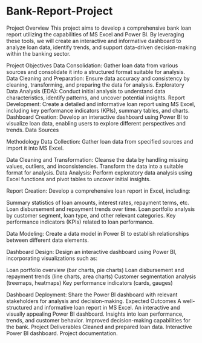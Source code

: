 # Bank-Report-Project

Project Overview
This project aims to develop a comprehensive bank loan report utilizing the capabilities of MS Excel and Power BI. By leveraging these tools, we will create an interactive and informative dashboard to analyze loan data, identify trends, and support data-driven decision-making within the banking sector.

Project Objectives
Data Consolidation: Gather loan data from various sources and consolidate it into a structured format suitable for analysis.
Data Cleaning and Preparation: Ensure data accuracy and consistency by cleaning, transforming, and preparing the data for analysis.
Exploratory Data Analysis (EDA): Conduct initial analysis to understand data characteristics, identify patterns, and uncover potential insights.
Report Development: Create a detailed and informative loan report using MS Excel, including key performance indicators (KPIs), summary tables, and charts.
Dashboard Creation: Develop an interactive dashboard using Power BI to visualize loan data, enabling users to explore different perspectives and trends.
Data Sources


Methodology
Data Collection: Gather loan data from specified sources and import it into MS Excel.

Data Cleaning and Transformation: Cleanse the data by handling missing values, outliers, and inconsistencies. Transform the data into a suitable format for analysis.
Data Analysis: Perform exploratory data analysis using Excel functions and pivot tables to uncover initial insights.

Report Creation: Develop a comprehensive loan report in Excel, including:

Summary statistics of loan amounts, interest rates, repayment terms, etc.
Loan disbursement and repayment trends over time.
Loan portfolio analysis by customer segment, loan type, and other relevant categories.
Key performance indicators (KPIs) related to loan performance.

Data Modeling: Create a data model in Power BI to establish relationships between different data elements.

Dashboard Design: Design an interactive dashboard using Power BI, incorporating visualizations such as:

Loan portfolio overview (bar charts, pie charts)
Loan disbursement and repayment trends (line charts, area charts)
Customer segmentation analysis (treemaps, heatmaps)
Key performance indicators (cards, gauges)

Dashboard Deployment: Share the Power BI dashboard with relevant stakeholders for analysis and decision-making.
Expected Outcomes
A well-structured and informative loan report in MS Excel.
An interactive and visually appealing Power BI dashboard.
Insights into loan performance, trends, and customer behavior.
Improved decision-making capabilities for the bank.
Project Deliverables
Cleaned and prepared loan data.
Interactive Power BI dashboard.
Project documentation.
